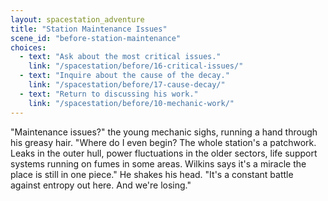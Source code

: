 ```yaml
---
layout: spacestation_adventure
title: "Station Maintenance Issues"
scene_id: "before-station-maintenance"
choices:
  - text: "Ask about the most critical issues."
    link: "/spacestation/before/16-critical-issues/"
  - text: "Inquire about the cause of the decay."
    link: "/spacestation/before/17-cause-decay/"
  - text: "Return to discussing his work."
    link: "/spacestation/before/10-mechanic-work/"
---
```


"Maintenance issues?" the young mechanic sighs, running a hand through his greasy hair. "Where do I even begin? The whole station's a patchwork. Leaks in the outer hull, power fluctuations in the older sectors, life support systems running on fumes in some areas. Wilkins says it's a miracle the place is still in one piece." He shakes his head. "It's a constant battle against entropy out here. And we're losing."
